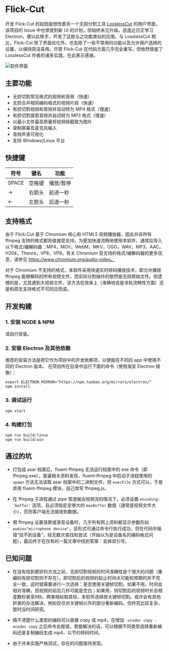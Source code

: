 # Flick-Cut

开发 Flick-Cut 的起因是想改善另一个无损分割工具
[LosslessCut](https://github.com/mifi/lossless-cut) 的用户界面，该项目的 Issue
中也曾提到新 UI 的计划，但始终未见升级。适逢近日正学习
Electron，便以此练手，开发了这款与之功能类似的应用。与 LosslessCut
相比，Flick-Cut
除了界面优化外，也去除了一些不常用的功能以及允许用户选择的设置，以保持简洁易用。尽管
Flick-Cut 在代码方面几乎完全重写，但依然借鉴了 LosslessCut
作者的诸多实践，在此表示感谢。

![软件界面](https://raw.githubusercontent.com/metadream/app-flick-cut/master/screenshot.png)

## 主要功能

- 无损切割常见格式的视频和音频（快速）
- 无损合并相同编码格式的视频片段（快速）
- 有损切割视频和音频并自动转为 MP4 格式（慢速）
- 有损切割提取音频并自动转为 MP3 格式（慢速）
- 以最小文件最高质量将视频帧截取为图片
- 录制屏幕及麦克风输入
- 音频声波可视化
- 支持 Windows/Linux 平台

## 快捷键

| 符号  | 键名   | 功能      |
| ----- | ------ | --------- |
| SPACE | 空格键 | 播放/暂停 |
| ->    | 右箭头 | 前进一秒  |
| <-    | 左箭头 | 后退一秒  |

## 支持格式

由于 Flick-Cut 基于 Chromium 核心和 HTML5 视频播放器，因此并非所有 ffmpeg
支持的格式都将直接受支持。为更加快速流畅地使用本软件，通常应导入以下格式/编解码器：MP4，MOV，WebM，MKV，OGG，WAV，MP3，AAC，H264，Theora，VP8，VP9。有关
Chromium 受支持的格式/编解码器的更多信息，请参见
https://www.chromium.org/audio-video。

对于 Chromium 不支持的格式，本软件采用快速实时转码播放技术，即允许播放 ffmpeg
能够解码的所有视频文件，而实际分割操作的依然是无损原始文件。但遗憾的是，尤其遇到大视频文件，该方法在效率上（准确地说是寻轨流畅性方面）还是和原生支持格式不可同日而语。

## 开发构建

### 1. 安装 NODE & NPM

请自行安装。

### 2. 安装 Electron 及其他依赖

推荐的安装方法是把它作为项目中的开发依赖项，以便能在不同的 app 中使用不同的
Electron 版本。 在项目所在目录中运行下面的命令（使用淘宝 Electron 镜像）：

```
export ELECTRON_MIRROR="https://npm.taobao.org/mirrors/electron/"
npm install
```

### 3. 调试运行

```
npm start
```

### 4. 构建打包

```
npm run build:linux
npm run build:win
```

## 遇过的坑

- 打包成 asar 档案后，fluent-ffmpeg 无法运行档案中的 exe 命令（即
  ffmpeg.exe），查遍相关资料发现，fluent-ffmpeg 中启动子进程使用的 `spawn`
  方法无法读取 asar 档案中的二进制文件，但 `execFile` 方式可以，于是弃用
  fluent-ffmpeg 模块，自己改写 ffmpeg.js。

- 在 ffmpeg 子进程通过 pipe 管道输出视频流的情况下，必须设置
  `encoding: 'buffer'` 选项，且必须指定足够大的 `maxBuffer`
  数值（通常是视频文件大小），否则客户端无法接收到数据。

- 用 ffmpeg 设置录屏或录音设备时，几乎所有网上资料都显示参数形如
  `audio="microphone device"`，该形式可通过命令行执行成功，但在代码中报错“找不到设备”，经无数次查找和尝试（开始以为是设备名的编码格式问题），最后终于在仅有的一篇文章中找到答案：去掉双引号。

## 已知问题

- 在没有找到更好的方法之前，无损切割视频的时间准确性是个很大的问题（重编码有损切割则不存在），即切割后的视频的起止时间点可能和预期的并不完全一致，这时就需要进行一次选择：是否使用关键帧切割。如果不用，时间会相对准确，但视频的前后几秒可能是空白；如果用，则切割后的视频时长会相差数秒甚至9秒。两害相权取其轻，本软件选择按关键帧切割。或许会有其他折衷的办法解决，例如仅仅对关键帧以外的部分重新编码，但终究比较复杂，暂时没时间研究。

- 搞不清楚什么类型的编码可以直接 copy 成 mp4，在增加 `-vcodec copy -acodec copy`
  之后命令会报错，若能解决的话，可以根据不同类型选择重新编码还是复制编码生成
  mp4，以节约转码时间。

- 由于并未实施严格测试，存在的问题亟待发现。
